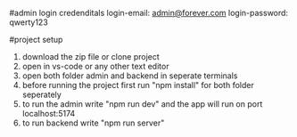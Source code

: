 #admin login credenditals
login-email: admin@forever.com
login-password: qwerty123

#project setup
1. download the zip file or clone project
2. open in vs-code or any other text editor
3. open both folder admin and backend in seperate terminals
4. before running the project first run "npm install" for both folder seperately
5. to run the admin write "npm run dev" and the app will run on port localhost:5174
6. to run backend write "npm run server"

